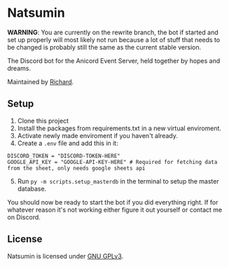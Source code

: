 # Natsumin

**WARNING**: You are currently on the rewrite branch, the bot if started and set up properly will most likely not run because a lot of stuff that needs to be changed is probably still the same as the current stable version.

The Discord bot for the Anicord Event Server, held together by hopes and dreams.

Maintained by [Richard](https://github.com/TrhRichard).

## Setup

1. Clone this project
1. Install the packages from requirements.txt in a new virtual enviroment.
1. Activate newly made enviroment if you haven't already.
1. Create a `.env` file and add this in it:

```env
DISCORD_TOKEN = "DISCORD-TOKEN-HERE"
GOOGLE_API_KEY = "GOOGLE-API-KEY-HERE" # Required for fetching data from the sheet, only needs google sheets api
```

5. Run `py -m scripts.setup_masterdb` in the terminal to setup the master database.

You should now be ready to start the bot if you did everything right.
If for whatever reason it's not working either figure it out yourself
or contact me on Discord.

## License

Natsumin is licensed under [GNU GPLv3](./LICENSE).
